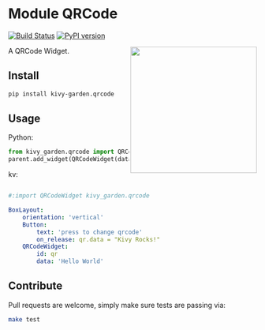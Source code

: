 # Module QRCode

[![Build Status](https://travis-ci.com/kivy-garden/qrcode.svg?branch=develop)](https://travis-ci.com/kivy-garden/qrcode)
[![PyPI version](https://badge.fury.io/py/kivy_garden.qrcode.svg)](https://badge.fury.io/py/kivy_garden.qrcode)

<img src="https://github.com/kivy-garden/qrcode/blob/develop/screenshot.png" align="right" width="256" />

A QRCode Widget.

## Install
```sh
pip install kivy-garden.qrcode
```

## Usage

Python:
```python
from kivy_garden.qrcode import QRCodeWidget
parent.add_widget(QRCodeWidget(data="Kivy Rocks"))
```

kv:
```yaml

#:import QRCodeWidget kivy_garden.qrcode

BoxLayout:
    orientation: 'vertical'
    Button:
        text: 'press to change qrcode'
        on_release: qr.data = "Kivy Rocks!"
    QRCodeWidget:
        id: qr
        data: 'Hello World'
```

## Contribute
Pull requests are welcome, simply make sure tests are passing via:
```sh
make test
```
